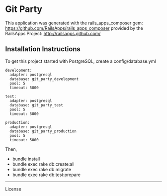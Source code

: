 Git Party
========================

This application was generated with the rails_apps_composer gem:
https://github.com/RailsApps/rails_apps_composer
provided by the RailsApps Project:
http://railsapps.github.com/

Installation Instructions
------------------------

To get this project started with PostgreSQL, create a config/database.yml

    development:
      adapter: postgresql
      database: git_party_development
      pool: 5
      timeout: 5000

    test:
      adapter: postgresql
      database: git_party_test
      pool: 5
      timeout: 5000

    production:
      adapter: postgresql
      database: git_party_production
      pool: 5
      timeout: 5000

Then,
* bundle install
* bundle exec rake db:create:all
* bundle exec rake db:migrate
* bundle exec rake db:test:prepare

________________________

License

